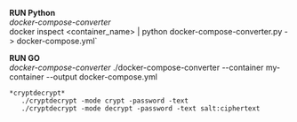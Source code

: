 **RUN Python**  
    *docker-compose-converter*    
       docker inspect <container_name> | python docker-compose-converter.py - > docker-compose.yml`
   
**RUN GO**  
    *docker-compose-converter*
       ./docker-compose-converter --container my-container --output docker-compose.yml

    *cryptdecrypt*
       ./cryptdecrypt -mode crypt -password -text   
       ./cryptdecrypt -mode decrypt -password -text salt:ciphertext
